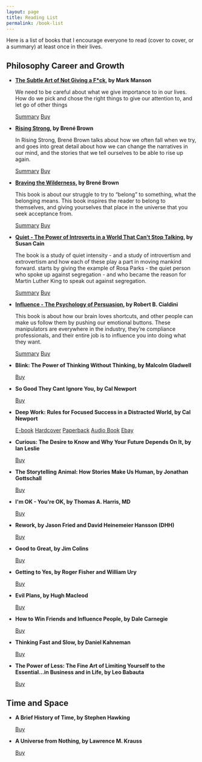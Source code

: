 ```yaml
---
layout: page
title: Reading List
permalink: /book-list
---
```

Here is a list of books that I encourage everyone to read (cover to cover, or a summary) at least once in their lives. 


## Philosophy Career and Growth

- **<a href="https://rutumulkar.com/blog/2019/the-subtle-art-of-not-giving-a-f-ck/">The Subtle Art of Not Giving a F*ck</a>, by Mark Manson**
    
    We need to be careful about what we give importance to in our lives. How do we pick and chose the right things to give our attention to, and let go of other things    

    <a class="btn btn-primary btn-sm greybg" href="https://rutumulkar.com/blog/2019/the-subtle-art-of-not-giving-a-f-ck/">Summary</a>
    <a class="btn btn-primary btn-sm greybg" href="The Subtle Art of Not Giving a F*ck: A Counterintuitive Approach to Living a Good Life">Buy</a>

- **<a href="https://rutumulkar.com/blog/2019/rising-strong/">Rising Strong</a>, by Brené Brown**

    In Rising Strong, Brené Brown talks about how we often fall when we try, and goes into great detail about how we can change the narratives in our mind, and the stories that we tell ourselves to be able to rise up again.

    <a class="btn btn-primary btn-sm greybg" href="https://rutumulkar.com/blog/2019/rising-strong/">Summary</a>
    <a  class="btn btn-primary btn-sm greybg" href="https://amzn.to/2Nueaf1">Buy</a>

- **<a href="https://rutumulkar.com/blog/2019/braving-the-wilderness/">Braving the Wilderness</a>, by Brené Brown**

    This book is about our struggle to try to “belong” to something, what the belonging means. This book inspires the reader to belong to themselves, and giving yourselves that place in the universe that you seek acceptance from. 

    <a class="btn btn-primary btn-sm greybg" href="https://rutumulkar.com/blog/2019/braving-the-wilderness/">Summary</a>
    <a class="btn btn-primary btn-sm greybg" href="https://amzn.to/2xf5T3n">Buy</a>

- **<a href="https://rutumulkar.com/blog/2019/Quiet/">Quiet - The Power of Introverts in a World That Can't Stop Talking</a>, by Susan Cain**

    The book is a study of quiet intensity - and a study of introvertism and extrovertism and how each of these play a part in moving mankind forward. starts by giving the example of Rosa Parks - the quiet person who spoke up against segregation - and who became the reason for Martin Luther King to speak out against segregation.

    <a class="btn btn-primary btn-sm greybg" href="https://rutumulkar.com/blog/2019/Quiet/">Summary</a>
    <a class="btn btn-primary btn-sm greybg" href="https://amzn.to/2RAyauF">Buy</a>

- **<a href="https://rutumulkar.com/blog/2019/persuasion/">Influence - The Psychology of Persuasion</a>, by Robert B. Cialdini**

    This book is about how our brain loves shortcuts, and other people can make us follow them by pushing our emotional buttons. These manipulators are everywhere in the industry, they’re compliance professionals, and their entire job is to influence you into doing what they want.

    <a class="btn btn-primary btn-sm greybg" href="https://rutumulkar.com/blog/2019/persuasion/">Summary</a>
    <a class="btn btn-primary btn-sm greybg" href="https://amzn.to/2Xanskr">Buy</a>

- **Blink: The Power of Thinking Without Thinking, by Malcolm Gladwell**

    <a class="btn btn-primary btn-sm greybg" href="https://amzn.to/2YcPY1f">Buy</a>

- **So Good They Cant Ignore You, by Cal Newport**

    <a class="btn btn-primary btn-sm greybg" href="https://amzn.to/2RDe5Ec">Buy</a>

- **Deep Work: Rules for Focused Success in a Distracted World, by Cal Newport**
    
    <a class="btn btn-primary btn-sm greybg" href="https://amzn.to/2XGNRG2">E-book</a>
    <a class="btn btn-primary btn-sm greybg" href="https://amzn.to/2RzwbGY">Hardcover</a>
    <a class="btn btn-primary btn-sm greybg" href="https://amzn.to/2XKQuqg">Paperback</a>
    <a class="btn btn-primary btn-sm greybg" href="https://amzn.to/2xrqTUw">Audio Book</a>
    <a class="btn btn-primary btn-sm greybg" href="https://rover.ebay.com/rover/1/711-53200-19255-0/1?icep_id=114&ipn=icep&toolid=20004&campid=5338555583&mpre=https%3A%2F%2Fwww.ebay.com%2Fsch%2Fi.html%3F_from%3DR40%26_trksid%3Dp2495737.m570.l1312.R1.TR0.TRC1.A0.H0.TRS3%26_nkw%3DDeep%2BWork%253A%2BRules%2Bfor%2BFocused%2BSuccess%2Bin%2Ba%2BDistracted%2BWorld%26_sacat%3D0">Ebay</a>

- **Curious: The Desire to Know and Why Your Future Depends On It, by Ian Leslie**

    <a class="btn btn-primary btn-sm greybg" href="https://amzn.to/2XamdC6">Buy</a>

- **The Storytelling Animal: How Stories Make Us Human, by Jonathan Gottschall**

    <a class="btn btn-primary btn-sm greybg" href="https://amzn.to/2XbEOgM">Buy</a>

- **I'm OK - You're OK, by Thomas A. Harris, MD**

    <a class="btn btn-primary btn-sm greybg" href="https://amzn.to/2xf6bHv">Buy</a>

- **Rework, by Jason Fried and David Heinemeier Hansson (DHH)**

    <a class="btn btn-primary btn-sm greybg" href="https://amzn.to/2RB35qN">Buy</a>

- **Good to Great, by Jim Colins**

    <a class="btn btn-primary btn-sm greybg" href="https://amzn.to/2X7j2e8">Buy</a>

- **Getting to Yes, by Roger Fisher and William Ury**

    <a class="btn btn-primary btn-sm greybg" href="https://amzn.to/2YfgzLn">Buy</a>

- **Evil Plans, by Hugh Macleod**

    <a class="btn btn-primary btn-sm greybg" href="https://amzn.to/2XawH45">Buy</a>

- **How to Win Friends and Influence People, by Dale Carnegie**

    <a class="btn btn-primary btn-sm greybg" href="https://amzn.to/2INCNP8">Buy</a>

- **Thinking Fast and Slow, by Daniel Kahneman**

    <a class="btn btn-primary btn-sm greybg" href="https://amzn.to/2NdK6E9">Buy</a>

- **The Power of Less: The Fine Art of Limiting Yourself to the Essential...in Business and in Life, by Leo Babauta**

    <a class="btn btn-primary btn-sm greybg" href="https://amzn.to/2xeiIen">Buy</a>

## Time and Space

- **A Brief History of Time, by Stephen Hawking**

    <a class="btn btn-primary btn-sm greybg" href="https://amzn.to/2IQBpeJ">Buy</a>

- **A Universe from Nothing, by Lawrence M. Krauss**
    
    <a class="btn btn-primary btn-sm greybg" href="https://amzn.to/2J7gv9Z">Buy</a>


